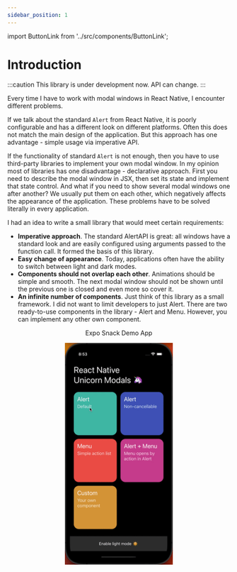 ```yaml
---
sidebar_position: 1
---
```


import ButtonLink from '../src/components/ButtonLink';

# Introduction

:::caution
This library is under development now. API can change.
:::

Every time I have to work with modal windows in React Native, I encounter different problems.

If we talk about the standard `Alert` from React Native, it is poorly configurable and has a different look on different platforms. Often this does not match the main design of the application. But this approach has one advantage - simple usage via imperative API.

If the functionality of standard `Alert` is not enough, then you have to use third-party libraries to implement your own modal window. In my opinion most of libraries has one disadvantage - declarative approach. First you need to describe the modal window in JSX, then set its state and implement that state control. And what if you need to show several modal windows one after another? We usually put them on each other, which negatively affects the appearance of the application. These problems have to be solved literally in every application.

I had an idea to write a small library that would meet certain requirements:

- **Imperative approach**. The standard AlertAPI is great: all windows have a standard look and are easily configured using arguments passed to the function call. It formed the basis of this library.
- **Easy change of appearance**. Today, applications often have the ability to switch between light and dark modes.
- **Components should not overlap each other**. Animations should be simple and smooth. The next modal window should not be shown until the previous one is closed and even more so cover it.
- **An infinite number of components**. Just think of this library as a small framework. I did not want to limit developers to just Alert. There are two ready-to-use components in the library - Alert and Menu. However, you can implement any other own component.


<p align="center">
<ButtonLink to="https://snack.expo.dev/@inferusvv/react-native-unicorn-modals">Expo Snack Demo App</ButtonLink>
</p>

<p align="center">
<img src="img/demo.gif" height="500" />
</p>

